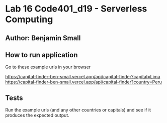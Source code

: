 # Lab 16 Code401_d19 - Serverless Computing

## Author: Benjamin Small

## How to run application

Go to these example urls in your browser

https://capital-finder-ben-small.vercel.app/api/capital-finder?capital=Lima
https://capital-finder-ben-small.vercel.app/api/capital-finder?country=Peru

## Tests

Run the example urls (and any other countries or capitals) and see if it produces the expected output.